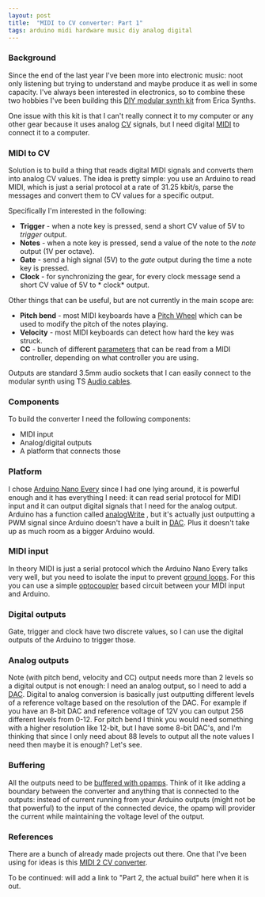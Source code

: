 ```yaml
---
layout: post
title:  "MIDI to CV converter: Part 1"
tags: arduino midi hardware music diy analog digital
---
```


### Background

Since the end of the last year I've been more into electronic music: noot only listening but trying
to understand and maybe produce it as well in some capacity.
I've always been interested in electronics, so to combine these two hobbies I've been building
this [DIY modular synth kit][erica-diy]
from Erica Synths.

One issue with this kit is that I can't really connect it to my computer or any other gear because
it uses analog [CV][cv-wiki] signals, but I need digital [MIDI][midi] to connect it to a computer.

### MIDI to CV

Solution is to build a thing that reads digital MIDI signals and converts them into analog CV
values. The idea is pretty simple: you use an Arduino to read MIDI, which is just a serial protocol
at a rate of 31.25 kbit/s, parse the messages and convert them to CV values for a specific output.

Specifically I'm interested in the following:

* **Trigger** - when a note key is pressed, send a short CV value of 5V to *trigger* output.
* **Notes** - when a note key is pressed, send a value of the note to the *note* output (1V per
  octave).
* **Gate** - send a high signal (5V) to the *gate* output during the time a note key is pressed.
* **Clock** - for synchronizing the gear, for every clock message send a short CV value of 5V to *
  clock*
  output.

Other things that can be useful, but are not currently in the main scope are:

* **Pitch bend** - most MIDI keyboards have a [Pitch Wheel][pitch-bend] which can be used to modify
  the
  pitch of the notes playing.
* **Velocity** - most MIDI keyboards can detect how hard the key was struck.
* **CC** - bunch of different [parameters][midi-cc] that can be read from a MIDI controller,
  depending
  on what controller you are using.

Outputs are standard 3.5mm audio sockets that I can easily connect to the modular synth using
TS [Audio cables][audio-cable].

### Components

To build the converter I need the following components:

* MIDI input
* Analog/digital outputs
* A platform that connects those

### Platform

I chose [Arduino Nano Every][nano-every] since I had one lying around, it is powerful enough and it
has
everything I need: it can read serial protocol for MIDI input and it can output digital signals that
I need for the analog output. Arduino has a function called [analogWrite][analog-write] , but it's
actually just outputting a PWM signal since Arduino doesn't have a built in [DAC][dac].
Plus it doesn't take up as much room as a bigger Arduino would.

### MIDI input

In theory MIDI is just a serial protocol which the Arduino Nano Every talks very well, but you need
to isolate the input to prevent [ground loops][ground-loops]. For this you can use a
simple [optocoupler][optocoupler] based circuit between your MIDI input and Arduino.

### Digital outputs

Gate, trigger and clock have two discrete values, so I can use the digital outputs of the Arduino to
trigger those.

### Analog outputs

Note (with pitch bend, velocity and CC) output needs more than 2 levels so a digital output is not
enough: I need an
analog output, so I need to add a [DAC][dac]. Digital to
analog conversion is basically just outputting different levels of a reference voltage
based on the resolution of the DAC. For example if you have an 8-bit DAC and reference voltage of
12V you can output 256 different levels from 0-12. For pitch bend I think you would need something
with a higher resolution like 12-bit, but I have some 8-bit DAC's, and I'm thinking that since I
only
need about 88 levels to output all the note values I need then maybe it is enough? Let's see.

### Buffering

All the outputs need to be [buffered with opamps][opamp-buffer]. Think of it like adding a boundary
between the converter and anything that is connected to the outputs: instead of current running from
your Arduino outputs (might not be that powerful) to the input of the connected device, the opamp
will provider the current while maintaining the voltage level of the output.

### References

There are a bunch of already made projects out there. One that I've been using for ideas is
this [MIDI 2 CV converter][midi2cv].

To be continued: will add a link to "Part 2, the actual build" here when it is out.

[erica-diy]: https://www.ericasynths.lv/news/mki-x-esedu/

[cv-wiki]: https://en.wikipedia.org/wiki/CV/gate

[midi]: https://en.wikipedia.org/wiki/MIDI

[midi2cv]: https://github.com/elkayem/midi2cv

[audio-cable]: https://en.wikipedia.org/wiki/Phone_connector_(audio)

[pitch-bend]: https://en.wikipedia.org/wiki/Pitch_wheel

[midi-cc]: https://anotherproducer.com/online-tools-for-musicians/midi-cc-list/

[nano-every]: https://docs.arduino.cc/hardware/nano-every

[analog-write]: https://www.arduino.cc/reference/en/language/functions/analog-io/analogwrite/

[optocoupler]: https://www.jameco.com/Jameco/workshop/Howitworks/what-is-an-optocoupler-and-how-it-works.html

[ground-loops]: https://hackaday.com/2017/03/09/wtf-are-ground-loops/

[dac]: https://en.wikipedia.org/wiki/Digital-to-analog_converter

[opamp-buffer]: https://ultimateelectronicsbook.com/op-amp-voltage-buffer/